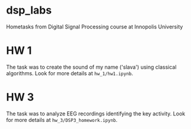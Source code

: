 # dsp_labs
Hometasks from Digital Signal Processing course at Innopolis University

# HW 1
The task was to create the sound of my name ('slava') using classical algorithms. Look for more details at `hw_1/hw1.ipynb`.

# HW 3
The task was to analyze EEG recordings identifying the key activity. Look for more details at `hw_3/DSP3_homework.ipynb`.
